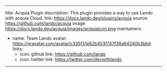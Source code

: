 
---
title: Acquia Plugin
description: This plugin provides a way to use Lando with acquia Cloud.
link: https://docs.lando.dev/plugins/acquia
source: https://github.com/lando/acquia
image: https://docs.lando.dev/acquia/images/acquiaicon.png
maintainers:
  - name: Team Lando
    avatar: https://gravatar.com/avatar/c335f31e62b453f747f39a84240b3bbd
    links:
      - icon: github
        link: https://github.com/lando
      - icon: twitter
        link: https://twitter.com/devwithlando
---

